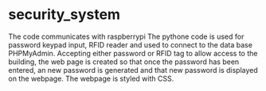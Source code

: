 # security_system
The code communicates with raspberrypi
The pythone code is used for password keypad input, 
RFID reader and used to connect to the data base PHPMyAdmin.
Accepting either password or RFID tag to allow access to the building, 
the web page is created so that once the password has been entered,
an new password is generated and that new password is displayed on the webpage. 
The webpage is styled with CSS.
